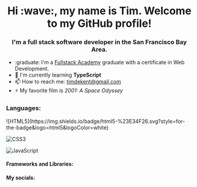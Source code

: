 <h1 align="center">Hi :wave:, my name is Tim. Welcome to my GitHub profile!</h1>
<h3 align="center">I'm a full stack software developer in the San Francisco Bay Area.</h3>

- :graduate: I'm a [Fullstack Academy](https://www.fullstackacademy.com/) graduate with a certificate in Web Development.
- :seedling: I'm currently learning <b>TypeScript</b>
- 📫 How to reach me: timdekent@gmail.com
- ⚡ My favorite film is *2001: A Space Odyssey*

<h3>Languages:</h3>
![HTML5](https://img.shields.io/badge/html5-%23E34F26.svg?style=for-the-badge&logo=html5&logoColor=white)

![CSS3](https://img.shields.io/badge/css3-%231572B6.svg?style=for-the-badge&logo=css3&logoColor=white)

![JavaScript](https://img.shields.io/badge/javascript-%23323330.svg?style=for-the-badge&logo=javascript&logoColor=%23F7DF1E)

#### Frameworks and Libraries:

#### My socials:
